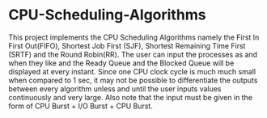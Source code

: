 # CPU-Scheduling-Algorithms
This project implements the CPU Scheduling Algorithms namely the First In First Out(FIFO), Shortest Job First (SJF), Shortest Remaining Time First (SRTF) and the Round Robin(RR). The user can input the processes as and when they like and the Ready Queue and the Blocked Queue will be displayed at every instant. 
Since one CPU clock cycle is much much small when compared to 1 sec, it may not be possible to differentiate the outputs between every algorithm unless and until the user inputs values continuously and very large.
Also note that the input must be given in the form of CPU Burst + I/O Burst + CPU Burst.
